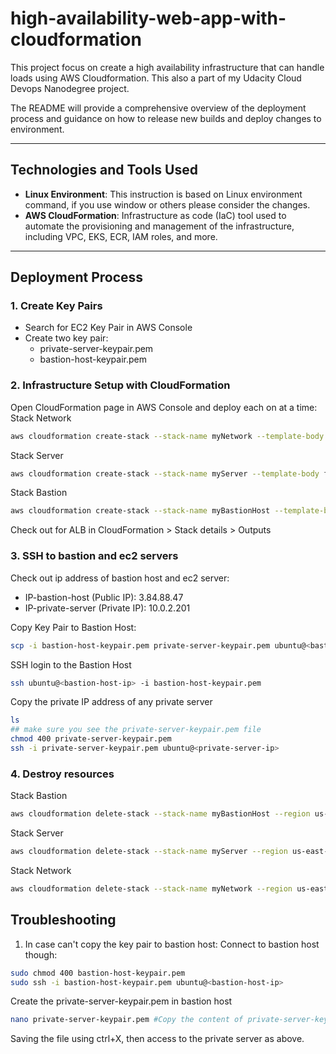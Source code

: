# high-availability-web-app-with-cloudformation
This project focus on create a high availability infrastructure that can handle loads using AWS Cloudformation. This also a part of my Udacity Cloud Devops Nanodegree project.

The README will provide a comprehensive overview of the deployment process and guidance on how to release new builds and deploy changes to environment.

---
## Technologies and Tools Used
- **Linux Environment**: This instruction is based on Linux environment command, if you use window or others please consider the changes.
- **AWS CloudFormation**: Infrastructure as code (IaC) tool used to automate the provisioning and management of the infrastructure, including VPC, EKS, ECR, IAM roles, and more.

---
## Deployment Process
### 1. **Create Key Pairs**
- Search for EC2 Key Pair in AWS Console
- Create two key pair:
    - private-server-keypair.pem
    - bastion-host-keypair.pem

### 2. **Infrastructure Setup with CloudFormation**
Open CloudFormation page in AWS Console and deploy each on at a time:
Stack Network 
```bash
aws cloudformation create-stack --stack-name myNetwork --template-body file://network.yml --parameters file://network-parameters.json --region us-east-1
```

Stack Server
```bash
aws cloudformation create-stack --stack-name myServer --template-body file://server.yml --parameters file://server-parameters.json  --capabilities "CAPABILITY_IAM" "CAPABILITY_NAMED_IAM" --region us-east-1
```

Stack Bastion
```bash
aws cloudformation create-stack --stack-name myBastionHost --template-body file://bastion-host.yml --parameters file://bastion-host-parameters.json  --capabilities "CAPABILITY_IAM" "CAPABILITY_NAMED_IAM" --region us-east-1
```

Check out for ALB in CloudFormation > Stack details > Outputs

### 3. **SSH to bastion and ec2 servers**
Check out ip address of bastion host and ec2 server:
- IP-bastion-host (Public IP): 3.84.88.47
- IP-private-server (Private IP): 10.0.2.201

Copy Key Pair to Bastion Host:
```bash
scp -i bastion-host-keypair.pem private-server-keypair.pem ubuntu@<bastion-host-ip>:/home/ubuntu/private-server-keypair.pem
```

SSH login to the Bastion Host
```bash
ssh ubuntu@<bastion-host-ip> -i bastion-host-keypair.pem
```

Copy the private IP address of any private server
```bash
ls
## make sure you see the private-server-keypair.pem file
chmod 400 private-server-keypair.pem
ssh -i private-server-keypair.pem ubuntu@<private-server-ip>
```

### 4. **Destroy resources**
Stack Bastion
```bash
aws cloudformation delete-stack --stack-name myBastionHost --region us-east-1
```
Stack Server
```bash
aws cloudformation delete-stack --stack-name myServer --region us-east-1
```
Stack Network
```bash
aws cloudformation delete-stack --stack-name myNetwork --region us-east-1
```

## Troubleshooting
1. In case can't copy the key pair to bastion host:
Connect to bastion host though:
```bash
sudo chmod 400 bastion-host-keypair.pem
sudo ssh -i bastion-host-keypair.pem ubuntu@<bastion-host-ip>
```
Create the private-server-keypair.pem in bastion host
```bash
nano private-server-keypair.pem #Copy the content of private-server-keypair.pem 
```
Saving the file using ctrl+X, then access to the private server as above.